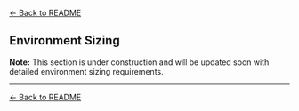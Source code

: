 [← Back to README](../README.md)

## Environment Sizing

**Note:** This section is under construction and will be updated soon with detailed environment sizing requirements.



---
[← Back to README](../README.md)